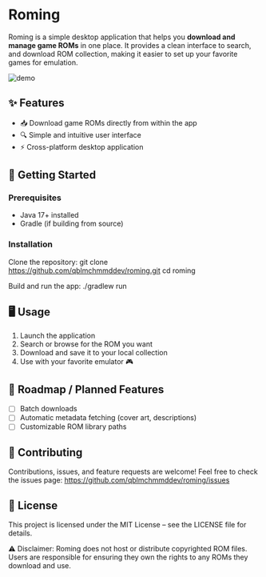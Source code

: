 # Roming

Roming is a simple desktop application that helps you **download and manage game ROMs** in one place.
It provides a clean interface to search, and download ROM collection, making it easier to set up your favorite games for emulation.

![demo](./demo.gif)

## ✨ Features
- 📥 Download game ROMs directly from within the app
- 🔍 Simple and intuitive user interface
- ⚡ Cross-platform desktop application

## 🚀 Getting Started

### Prerequisites
- Java 17+ installed
- Gradle (if building from source)

### Installation
Clone the repository:
git clone https://github.com/qblmchmmddev/roming.git
cd roming

Build and run the app:
./gradlew run

## 🖥️ Usage
1. Launch the application
2. Search or browse for the ROM you want
3. Download and save it to your local collection
4. Use with your favorite emulator 🎮

## 📜 Roadmap / Planned Features
- [ ] Batch downloads
- [ ] Automatic metadata fetching (cover art, descriptions)
- [ ] Customizable ROM library paths

## 🤝 Contributing
Contributions, issues, and feature requests are welcome!
Feel free to check the issues page: https://github.com/qblmchmmddev/roming/issues

## 📄 License
This project is licensed under the MIT License – see the LICENSE file for details.

⚠️ Disclaimer:
Roming does not host or distribute copyrighted ROM files.
Users are responsible for ensuring they own the rights to any ROMs they download and use.
